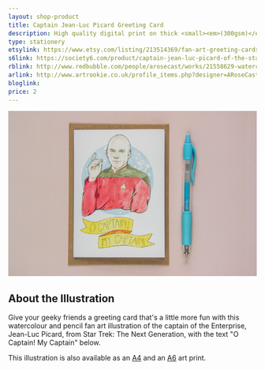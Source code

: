 ```yaml
---
layout: shop-product
title: Captain Jean-Luc Picard Greeting Card
description: High quality digital print on thick <small><em>(300gsm)</em></small> silk card. Blank inside, with logo on back. Comes with a kraft envelope, in a protective cello bag. A6 in size <small><em>(14.8 x 10.5cm or 4.1 x 5.8in)</em></small>
type: stationery
etsylink: https://www.etsy.com/listing/213514369/fan-art-greeting-cards-select-who-you
s6link: https://society6.com/product/captain-jean-luc-picard-of-the-starship-enterprise_print#1=45
rblink: http://www.redbubble.com/people/arosecast/works/21558629-watercolour-fanart-illustration-of-captain-jean-luc-picard-from-star-trek-the-next-generation
arlink: http://www.artrookie.co.uk/profile_items.php?designer=ARoseCast&design=9073
bloglink: 
price: 2
---
```


<div class="carosel">
    <img src="/assets/shop/fanart-picard-star-trek-greeting-card.jpg" alt="&quot;O Captain! My Captain!&quot; - Greeting Card with a printed illustration of Captain Jean-Luc Picard from the sci-fi TV series Star Trek: The Next Generation, made by A Rose Cast" title="&quot;O Captain! My Captain!&quot; - Greeting Card with a printed illustration of Captain Jean-Luc Picard from the sci-fi TV series Star Trek: The Next Generation, hand-made by @arosecast">
</div>

<h2>About the Illustration</h2>
Give your geeky friends a greeting card that's a little more fun with this watercolour and pencil fan art illustration of the captain of the Enterprise, Jean-Luc Picard, from Star Trek: The Next Generation, with the text &quot;O Captain! My Captain&quot; below.

This illustration is also available as an [A4](/shop/fanart-picard-star-trek-a4-art-print.html) and an [A6]() art print.
